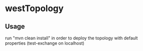 # westTopology
## Usage
run "mvn clean install" in order to deploy the topology with default properties (test-exchange on localhost)

